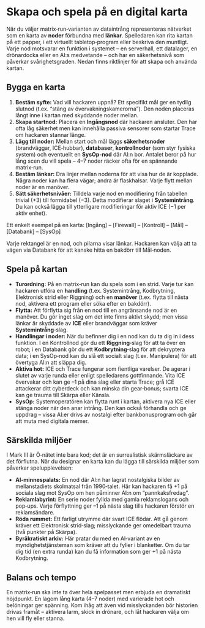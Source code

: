 # Skapa och spela på en digital karta

När du väljer matrix‑run‑varianten av dataintrång representeras nätverket som en karta av **noder** förbundna med **länkar**. Spelledaren kan rita kartan på ett papper, i ett virtuellt tabletop‑program eller beskriva den muntligt. Varje nod motsvarar en funktion i systemet – en serverhall, ett datalager, en drönardocka eller en AI:s medvetande – och har en säkerhetsnivå som påverkar svårighetsgraden. Nedan finns riktlinjer för att skapa och använda kartan.

## Bygga en karta

1. **Bestäm syfte:** Vad vill hackaren uppnå? Ett specifikt mål ger en tydlig slutnod (t.ex. “stäng av övervakningskamerorna”). Den noden placeras långt inne i kartan med skyddande noder mellan.  
2. **Skapa startnod:** Placera en **Ingångsnod** där hackaren ansluter. Den har ofta låg säkerhet men kan innehålla passiva sensorer som startar Trace om hackaren stannar länge.  
3. **Lägg till noder:** Mellan start och mål läggs **säkerhetsnoder** (brandväggar, ICE‑hubbar), **databaser**, **kontrollnoder** (som styr fysiska system) och eventuellt en **SysOp‑nod** där AI:n bor. Antalet beror på hur lång scen du vill spela – 4–7 noder räcker ofta för en spännande matrix‑run.  
4. **Bestäm länkar:** Dra linjer mellan noderna för att visa hur de är kopplade. Några noder kan ha flera vägar; andra är flaskhalsar. Varje flytt mellan noder är en manöver.  
5. **Sätt säkerhetsnivåer:** Tilldela varje nod en modifiering från tabellen trivial (+3) till formidabel (−3). Detta modifierar slaget i **Systemintrång**. Du kan också lägga till ytterligare modifieringar för aktiv ICE (−1 per aktiv enhet).

Ett enkelt exempel på en karta:
[Ingång] – [Firewall] – [Kontroll] – [Mål] – [Databank] – [SysOp]

Varje rektangel är en nod, och pilarna visar länkar. Hackaren kan välja att ta vägen via Databank för att kanske hitta en bakdörr till Mål‑noden.

## Spela på kartan

* **Turordning:** På en matrix‑run kan du spela som i en strid. Varje tur kan hackaren utföra en **handling** (t.ex. Systemintrång, Kodbrytning, Elektronisk strid eller Riggning) och en **manöver** (t.ex. flytta till nästa nod, aktivera ett program eller söka efter en bakdörr).  
* **Flytta:** Att förflytta sig från en nod till en angränsande nod är en manöver. Du gör inget slag om det inte finns aktivt skydd; men vissa länkar är skyddade av **ICE** eller brandväggar som kräver **Systemintrång**‑slag.  
* **Handlingar i noder:** När du befinner dig i en nod kan du ta dig in i dess funktion. I en Kontrollnod gör du ett **Riggning**‑slag för att ta över en robot; i en Databank gör du ett **Kodbrytning**‑slag för att dekryptera data; i en SysOp‑nod kan du slå ett socialt slag (t.ex. Manipulera) för att övertyga AI:n att släppa dig.  
* **Aktiva hot:** ICE och Trace fungerar som fientliga varelser. De agerar i slutet av varje runda eller enligt spelledarens gottfinnande. Vita ICE övervakar och kan ge –1 på dina slag eller starta Trace; grå ICE attackerar ditt cyberdeck och kan minska din gear‑bonus; svarta ICE kan ge trauma till Skärpa eller Känsla.  
* **SysOp:** Systemoperatören kan flytta runt i kartan, aktivera nya ICE eller stänga noder när den anar intrång. Den kan också förhandla och ge uppdrag – vissa AI:er drivs av nostalgi efter bankbonusprogram och går att muta med digitala memer.

## Särskilda miljöer

I Mark III är Ö‑nätet inte bara kod; det är en surrealistisk skärmsläckare av det förflutna. När du designar en karta kan du lägga till särskilda miljöer som påverkar spelupplevelsen:

* **AI‑minnespalats:** En nod där AI:n har lagrat nostalgiska bilder av mellanstadiets skolmatsal från 1990‑talet. Här kan hackaren få +1 på sociala slag mot SysOp om hen påminner AI:n om “pannkaksfredag”.  
* **Reklamlabyrint:** En serie noder fyllda med gamla reklamslogans och pop‑ups. Varje förflyttning ger –1 på nästa slag tills hackaren förstör en reklamsändare.  
* **Röda rummet:** Ett farligt utrymme där svart ICE flödar. Att gå genom kräver ett Elektronisk strid‑slag; misslyckande ger omedelbart trauma (två punkter på Skärpa).  
* **Byråkratiskt arkiv:** Här pratar du med en AI‑variant av en myndighetstjänsteman som kräver att du fyller i blanketter. Om du tar dig tid (en extra runda) kan du få information som ger +1 på nästa Kodbrytning.

## Balans och tempo

En matrix‑run ska inte ta över hela spelpasset men erbjuda en dramatiskt höjdpunkt. En lagom lång karta (4–7 noder) med varierade hot och belöningar ger spänning. Kom ihåg att även vid misslyckanden bör historien drivas framåt – aktivera larm, skick in drönare, och låt hackaren välja om hen vill fly eller stanna.